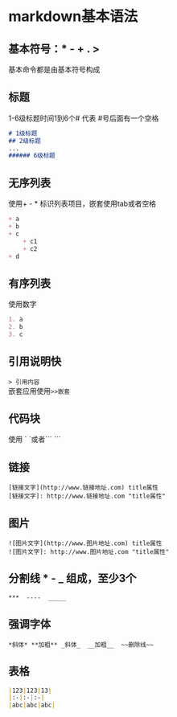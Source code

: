 # markdown基本语法 
## 基本符号：* - + . >  
基本命令都是由基本符号构成  
## 标题
1-6级标题时间1到6个# 代表  #号后面有一个空格
```markdown
# 1级标题
## 2级标题
...
###### 6级标题
```
## 无序列表
使用+ - * 标识列表项目，嵌套使用tab或者空格
```markdown
+ a
+ b
+ c
	+ c1
	+ c2
+ d
```
## 有序列表
使用数字
```markdown
1. a
2. b
3. c
```
## 引用说明快  
`> 引用内容`  
嵌套应用使用`>>嵌套`
## 代码块
使用 \` \`或者\``` \```
## 链接
`[链接文字](http://www.链接地址.com) title属性`  
`[链接文字]: http://www.链接地址.com "title属性"`
## 图片
`![图片文字](http://www.图片地址.com) title属性`  
`![图片文字]: http://www.图片地址.com "title属性"`
## 分割线 * - _ 组成，至少3个
`***  ----  _____`
## 强调字体 
`*斜体* **加粗** _斜体_  __加粗__  ~~删除线~~`
## 表格
```markdown
|123|123|13|
|:-|:-|:-|
|abc|abc|abc|
```


